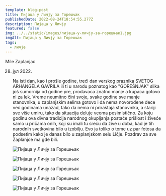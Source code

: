 ```yaml
---
template: blog-post
title: Пијаца у Личју за Горешњак
publishedDate: 2022-08-24T18:54:55.277Z
description: Пијаца у Личју
featured: false
img: ../../static/images/пијаца-у-личју-за-горешњак1.jpg
imgAlt: Пијаца у Личју за Горешњак
tags:
  - личје
---
```



Mile Zaplanjac

28. јул 2022.

    Na isti dan, kao i prošle godine, treći dan verskog praznika SVETOG ARHANGELA GAVRILA ili ti u narodu poznatog kao "GOREŠNJAK"  slika još sumornija od godine pre, prodavaca znatno manje a kupaca gotovo ni za lek. Vreme neumitno čini svoje, svake godine sve manje stanovnika, u zaplanjskim selima gotovo i da nema novorođene dece već godinama unazad, tako da nema ni priraštaja stanovnika, a stariji sve više umiru, tako da situacija deluje veoma pesimistično. Za koju godinu ova divna tradicija narodnog okupljanja postaće prišlost i živeće samo u pričama onih, koji su imali tu sreću da žive u doba, kad je tih narodnih svetkovina bilo u izobilju. Evo ja toliko o tome uz par fotosa da podsetim kako je danas bilo u zaplanjskom selu Ličje. Pozdrav za sve Zaplanjce ma gde bili.

    ![Пијаца у Личју за Горешњак](../../static/images/пијаца-у-личју-за-горешњак2.jpg "Пијаца у Личју за Горешњак")

    ![Пијаца у Личју за Горешњак](../../static/images/пијаца-у-личју-за-горешњак3.jpg "Пијаца у Личју за Горешњак")

    ![Пијаца у Личју за Горешњак](../../static/images/пијаца-у-личју-за-горешњак4.jpg "Пијаца у Личју за Горешњак")

    ![Пијаца у Личју за Горешњак](../../static/images/пијаца-у-личју-за-горешњак5.jpg "Пијаца у Личју за Горешњак")

    ![Пијаца у Личју за Горешњак](../../static/images/пијаца-у-личју-за-горешњак6.jpg "Пијаца у Личју за Горешњак")